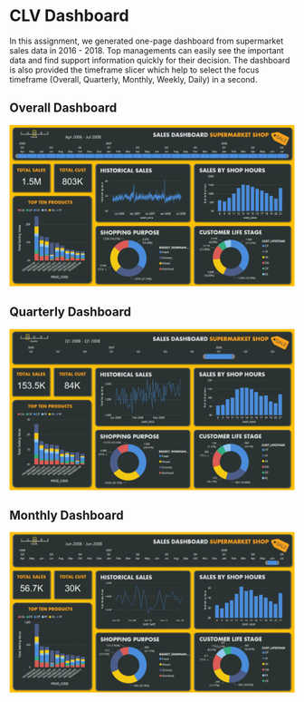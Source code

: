 # CLV Dashboard
In this assignment, we generated one-page dashboard from supermarket sales data in 2016 - 2018. Top managements can easily see the important data and find support information quickly for their decision. The dashboard is also provided the timeframe slicer which help to select the focus timeframe (Overall, Quarterly, Monthly, Weekly, Daily) in a second. 

## Overall Dashboard
![Overall Dashboard](./Dashboard_overall.JPG)

## Quarterly Dashboard
![Dashboard_quarter](./Dashboard_quarter.JPG)

## Monthly Dashboard
![Dashboard_monthly](./Dashboard_monthly.JPG)
